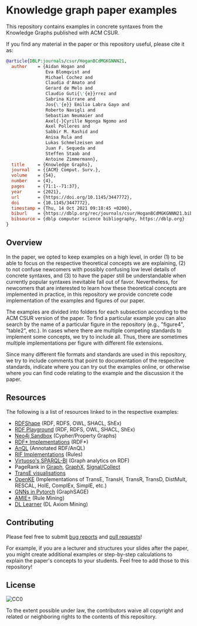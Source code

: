 # Knowledge graph paper examples

This repository contains examples in concrete syntaxes from the Knowledge Graphs published with ACM CSUR.

If you find any material in the paper or this repository useful, please cite it as:

```bibtex
@article{DBLP:journals/csur/HoganBCdMGKGNNN21,
  author    = {Aidan Hogan and
               Eva Blomqvist and
               Michael Cochez and
               Claudia d'Amato and
               Gerard de Melo and
               Claudio Guti{\'{e}}rrez and
               Sabrina Kirrane and
               Jos{\'{e}} Emilio Labra Gayo and
               Roberto Navigli and
               Sebastian Neumaier and
               Axel{-}Cyrille Ngonga Ngomo and
               Axel Polleres and
               Sabbir M. Rashid and
               Anisa Rula and
               Lukas Schmelzeisen and
               Juan F. Sequeda and
               Steffen Staab and
               Antoine Zimmermann},
  title     = {Knowledge Graphs},
  journal   = {{ACM} Comput. Surv.},
  volume    = {54},
  number    = {4},
  pages     = {71:1--71:37},
  year      = {2021},
  url       = {https://doi.org/10.1145/3447772},
  doi       = {10.1145/3447772},
  timestamp = {Thu, 14 Oct 2021 09:18:45 +0200},
  biburl    = {https://dblp.org/rec/journals/csur/HoganBCdMGKGNNN21.bib},
  bibsource = {dblp computer science bibliography, https://dblp.org}
}
```


## Overview

In the paper, we opted to keep examples on a high level, in order (1) to be able to focus on the respective theoretical concepts we are explaining, (2) to not confuse newcomers with possibly confusing low level details of concrete syntaxes, and (3) to have the paper still be understandable when currently popular syntaxes inevitable fall out of favor.
Nevertheless, for newcomers that are interested to learn how these theoretical concepts are implemented in practice, in this repository we provide concrete code implementation of the examples and figures of our paper.

The examples are divided into folders for each subsection according to the ACM CSUR version of the paper.
To find a particular example you can also search by the name of a particular figure in the repository (e.g., "figure4", "table2", etc.).
In cases where there are multiple competing standards to implement some concepts, we try to include all.
Thus, there are sometimes multiple implementations per figure with different file extensions.

Since many different file formats and standards are used in this repository, we try to include comments that point to documentation of the respecitve standards, indicate where you can try out the examples online, or otherwise where you can find code relating to the example and the discussion it the paper.

## Resources

The following is a list of resources linked to in the respective examples:

* [RDFShape](https://rdfshape.weso.es/) (RDF, RDFS, OWL, SHACL, ShEx)
* [RDF Playground](http://rdfplayground.dcc.uchile.cl/) (RDF, RDFS, OWL, SHACL, ShEx)
* [Neo4j Sandbox](https://sandbox.neo4j.com/) (Cypher/Property Graphs)
* [RDF* Implementations](https://github.com/w3c/rdf-star) (RDF*)
* [AnQL](https://github.com/nunolopes/anql) (Annotated RDF/AnQL)
* [RIF Implementations](https://www.w3.org/2005/rules/wiki/Implementations) (Rules)
* [Virtuoso's SPARQL-BI](https://medium.com/virtuoso-blog/graph-analytics-using-virtuosos-sparql-bi-extensions-to-sparql-5e75b4be32b3) (Graph analytics on RDF)
* PageRank in [Giraph](https://github.com/usi-systems/giraph-pagerank), [GraphX](https://spark.apache.org/docs/1.6.1/api/java/org/apache/spark/graphx/lib/PageRank.html), [Signal/Collect](https://uzh.github.io/signal-collect/)
* [TransE visualisations](http://www.ccri.com/2018/06/27/use-transe-effectively/)
* [OpenKE](https://github.com/thunlp/OpenKE) (Implementations of TransE, TransH, TransR, TransD, DistMult, RESCAL, HoIE, ComplEx, SimplE, etc.)
* [GNNs in Pytorch](https://towardsdatascience.com/hands-on-graph-neural-networks-with-pytorch-pytorch-geometric-359487e221a8) (GraphSAGE)
* [AMIE+](https://github.com/samehkamaleldin/amie_plus) (Rule Mining)
* [DL Learner](https://dl-learner.org/) (DL Axiom Mining)

## Contributing

Please feel free to submit [bug reports](https://github.com/knowledge-graphs-tutorial/examples/issues) and [pull requests](https://github.com/knowledge-graphs-tutorial/examples/pulls)!

For example, if you are a lecturer and structures your slides after the paper, you might create additional examples or step-by-step calculations to explain the paper's concepts to your students.
Feel free to add those to this repository!

## License

![CC0](https://licensebuttons.net/p/zero/1.0/88x31.png)

To the extent possible under law, the contributors waive all copyright and related or neighboring rights to the contents of this repository.
